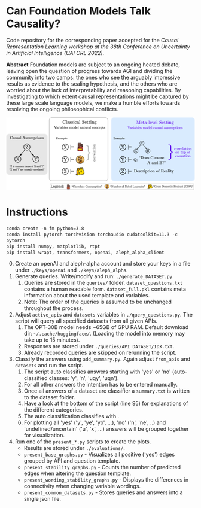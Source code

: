# Can Foundation Models Talk Causality?

Code repository for the corresponding paper accepted for the *Causal Representation Learning workshop at the 38th Conference on Uncertainty in Artificial Intelligence (UAI CRL 2022)*.

**Abstract**
Foundation models are subject to an ongoing heated debate, leaving open the question of progress towards AGI and dividing the community into two camps: the ones who see the arguably impressive results as evidence to the scaling hypothesis, and the others who are worried about the lack of interpretability and reasoning capabilities. By investigating to which extent causal representations might be captured by these large scale language models, we make a humble efforts towards resolving the ongoing philosophical conflicts.

![When processing language we encounter a meta-level causal setting](media/Fig-Corr-top-of-Caus.png)

# Instructions
```
conda create -n fm python=3.8
conda install pytorch torchvision torchaudio cudatoolkit=11.3 -c pytorch
pip install numpy, matplotlib, rtpt
pip install wrapt, transformers, openai, aleph_alpha_client
```

0. Create an openAI and aleph-alpha account and store your keys in a file under `./keys/openai` and `./keys/aleph_alpha`.
1. Generate queries. Write/modify and run: `./generate_DATASET.py`
   1. Queries are stored in the `queries/` folder. `dataset_questions.txt` contains a human readable form. `dataset_full.pkl` contains meta information about the used template and variables.
   2. Note: The order of the queries is assumed to be unchanged throughout the process.
2. Adjust `active_apis` and `datasets` variables in `./query_questions.py`. The script will query all specified datasets from all given APIs.
   1. The OPT-30B model needs ~65GB of GPU RAM. Default download dir: `~/.cache/huggingface/`. (Loading the model into memory may take up to 15 minutes).
   2. Responses are stored under `./queries/API_DATASET/IDX.txt`.
   3. Already recorded queries are skipped on rerunning the script.
3. Classify the answers using `add_summary.py`. Again adjust `from_apis` and `datasets` and run the script.
   1. The script auto classifies answers starting with 'yes' or 'no' (auto-classified classes: 'y', 'n', 'uqy', 'uqn').
   2. For all other answers the intention has to be entered manually.
   3. Once all answers of a dataset are classifier a `summary.txt` is written to the dataset folder.
   4. Have a look at the bottom of the script (line 95) for explanations of the different categories.
   5. The auto classification classifies with .
   6. For plotting all 'yes' ('y', 'ye', 'yo', ...), 'no' ('n', 'ne', ..) and 'undefined/uncertain' ('u', 'x', ...) answers will be grouped together for visualization.
4. Run one of the `present_*.py` scripts to create the plots.
   * Results are stored under `./evaluations/`.
   * `present_base_graphs.py` - Visualizes all positive ('yes') edges grouped by API and question template.
   * `present_stability_graphs.py` - Counts the number of predicted edges when altering the question template.
   * `present_wording_stability_graphs.py` - Displays the differences in connectivity when changing variable wordings.
   * `present_common_datasets.py` - Stores queries and answers into a single json file.
